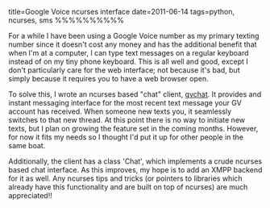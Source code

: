 title=Google Voice ncurses interface
date=2011-06-14
tags=python, ncurses, sms
%%%%%%%%%%

For a while I have been using a Google Voice number as my primary
texting number since it doesn't cost any money and has the additional
benefit that when I'm at a computer, I can type text messages on a
regular keyboard instead of on my tiny phone keyboard. This is all
well and good, except I don't particularly care for the web interface;
not because it's bad, but simply because it requires you to have a web
browser open.

To solve this, I wrote an ncurses based "chat" client, [gvchat][1].
It provides and instant messaging interface for the most recent text
message your GV account has received. When someone new texts you, it
seamlessly switches to that new thread. At this point there is no way
to initiate new texts, but I plan on growing the feature set in the
coming months. However, for now it fits my needs so I thought I'd put
it up for other people in the same boat.

Additionally, the client has a class 'Chat', which implements a crude
ncurses based chat interface. As this improves, my hope is to add an
XMPP backend for it as well. Any ncurses tips and tricks (or pointers
to libraries which already have this functionality and are built on
top of ncurses) are much appreciated!!

  [1]: https://github.com/tych0/gvchat

